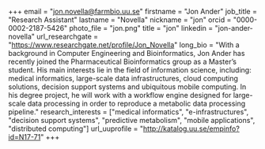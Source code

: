 +++
email = "jon.novella@farmbio.uu.se"
firstname = "Jon Ander"
job_title = "Research Assistant"
lastname = "Novella"
nickname = "jon"
orcid = "0000-0002-2187-5426"
photo_file = "jon.png"
title = "jon"
linkedin = "jon-ander-novella"
url_researchgate = "https://www.researchgate.net/profile/Jon_Novella"
long_bio = "With a background in Computer Engineering and Bioinformatics, Jon Ander has recently joined the Pharmaceutical Bioinformatics group as a Master’s student. His main interests lie in the field of information science, including: medical informatics, large-scale data infrastructures, cloud computing solutions, decision support systems and ubiquitous mobile computing. In his degree project, he will work with a workflow engine designed for large-scale data processing in order to reproduce a metabolic data processing pipeline."
research_interests = ["medical informatics", "e-infrastructures", "decision support systems", "predictive metabolism", "mobile applications", "distributed computing"]
url_uuprofile = "http://katalog.uu.se/empinfo?id=N17-71"
+++
